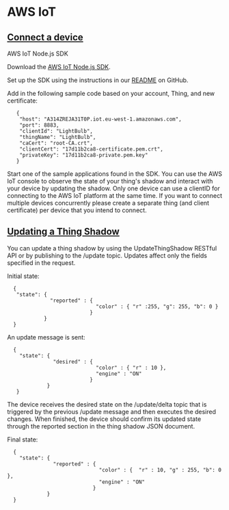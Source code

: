 # AWS IoT

##  [Connect a device](https://eu-west-1.console.aws.amazon.com/iot/home?region=eu-west-1#/connect?thing=LightBulb)

AWS IoT Node.js SDK

Download the [AWS IoT Node.js SDK](https://s3.amazonaws.com/aws-iot-device-sdk-js/aws-iot-device-sdk-js-latest.zip).

Set up the SDK using the instructions in our [README](https://github.com/aws/aws-iot-device-sdk-js/blob/master/README.md) on GitHub.

Add in the following sample code based on your account, Thing, and new certificate:

       {
        "host": "A314ZREJA31T0P.iot.eu-west-1.amazonaws.com",
        "port": 8883,
        "clientId": "LightBulb",
        "thingName": "LightBulb",
        "caCert": "root-CA.crt",
        "clientCert": "17d11b2ca8-certificate.pem.crt",
        "privateKey": "17d11b2ca8-private.pem.key"
       }

Start one of the sample applications found in the SDK. You can use the AWS IoT console to observe the state of your thing's shadow and interact with your device by updating the shadow. Only one device can use a clientID for connecting to the AWS IoT platform at the same time. If you want to connect multiple devices concurrently please create a separate thing (and client certificate) per device that you intend to connect.

## [Updating a Thing Shadow](https://docs.aws.amazon.com/iot/latest/developerguide/using-thing-shadows.html)

You can update a thing shadow by using the UpdateThingShadow RESTful API or by publishing to the /update topic. Updates affect only the fields specified in the request.

Initial state:

      {
       "state": {
                  "reported" : {
                                 "color" : { "r" :255, "g": 255, "b": 0 }    
                               }
                }
      }

An update message is sent:

      {
        "state": {
                   "desired" : {
                                 "color" : { "r" : 10 },
                                 "engine" : "ON"
                               }
                 }
       }

The device receives the desired state on the /update/delta topic that is triggered by the previous /update message and then executes the desired changes. When finished, the device should confirm its updated state through the reported section in the thing shadow JSON document.

Final state:

      {
        "state": {
                   "reported" : {
                                  "color" : {  "r" : 10, "g" : 255, "b": 0 },
                                  "engine" : "ON"
                                }
                 }
      }


